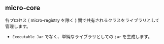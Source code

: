 micro-core
---

各プロセス ( micro-registry を除く ) 間で共有されるクラスをライブラリとして管理します。

- `Executable Jar` でなく、単純なライブラリとしての `jar` を生成します。
